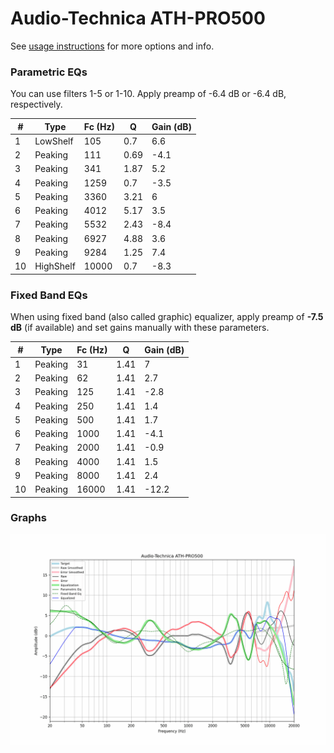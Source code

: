 # Audio-Technica ATH-PRO500
See [usage instructions](https://github.com/jaakkopasanen/AutoEq#usage) for more options and info.

### Parametric EQs
You can use filters 1-5 or 1-10. Apply preamp of -6.4 dB or -6.4 dB, respectively.

|   # | Type      |   Fc (Hz) |    Q |   Gain (dB) |
|-----|-----------|-----------|------|-------------|
|   1 | LowShelf  |       105 | 0.7  |         6.6 |
|   2 | Peaking   |       111 | 0.69 |        -4.1 |
|   3 | Peaking   |       341 | 1.87 |         5.2 |
|   4 | Peaking   |      1259 | 0.7  |        -3.5 |
|   5 | Peaking   |      3360 | 3.21 |         6   |
|   6 | Peaking   |      4012 | 5.17 |         3.5 |
|   7 | Peaking   |      5532 | 2.43 |        -8.4 |
|   8 | Peaking   |      6927 | 4.88 |         3.6 |
|   9 | Peaking   |      9284 | 1.25 |         7.4 |
|  10 | HighShelf |     10000 | 0.7  |        -8.3 |

### Fixed Band EQs
When using fixed band (also called graphic) equalizer, apply preamp of **-7.5 dB** (if available) and set gains manually with these parameters.

|   # | Type    |   Fc (Hz) |    Q |   Gain (dB) |
|-----|---------|-----------|------|-------------|
|   1 | Peaking |        31 | 1.41 |         7   |
|   2 | Peaking |        62 | 1.41 |         2.7 |
|   3 | Peaking |       125 | 1.41 |        -2.8 |
|   4 | Peaking |       250 | 1.41 |         1.4 |
|   5 | Peaking |       500 | 1.41 |         1.7 |
|   6 | Peaking |      1000 | 1.41 |        -4.1 |
|   7 | Peaking |      2000 | 1.41 |        -0.9 |
|   8 | Peaking |      4000 | 1.41 |         1.5 |
|   9 | Peaking |      8000 | 1.41 |         2.4 |
|  10 | Peaking |     16000 | 1.41 |       -12.2 |

### Graphs
![](./Audio-Technica%20ATH-PRO500.png)
